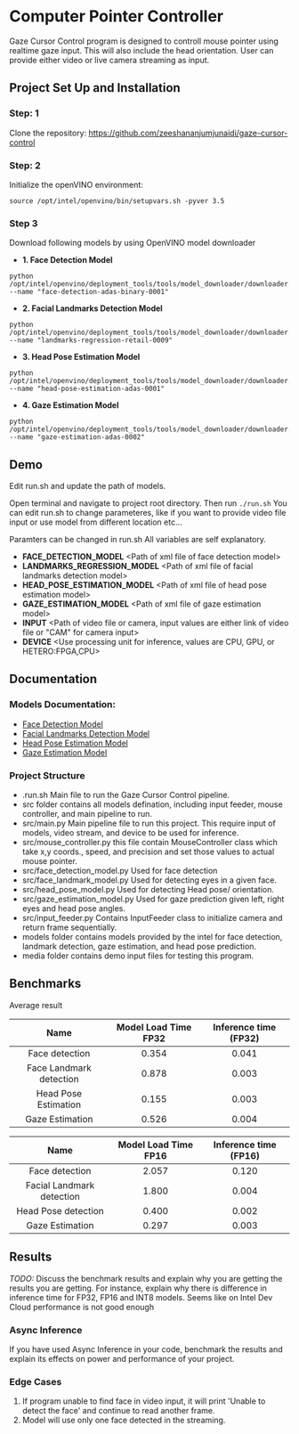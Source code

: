 # Computer Pointer Controller

Gaze Cursor Control program is designed to controll mouse pointer using realtime gaze input. This will also include the head orientation. User can provide either video or live camera streaming as input.

## Project Set Up and Installation

### Step: 1
Clone the repository: https://github.com/zeeshananjumjunaidi/gaze-cursor-control
### Step: 2
Initialize the openVINO environment:
```
source /opt/intel/openvino/bin/setupvars.sh -pyver 3.5
```
### Step 3
Download following models by using OpenVINO model downloader

- **1. Face Detection Model**
```
python /opt/intel/openvino/deployment_tools/tools/model_downloader/downloader.py --name "face-detection-adas-binary-0001"
```
- **2. Facial Landmarks Detection Model**
```
python /opt/intel/openvino/deployment_tools/tools/model_downloader/downloader.py --name "landmarks-regression-retail-0009"
```
- **3. Head Pose Estimation Model**
```
python /opt/intel/openvino/deployment_tools/tools/model_downloader/downloader.py --name "head-pose-estimation-adas-0001"
```
- **4. Gaze Estimation Model**
```
python /opt/intel/openvino/deployment_tools/tools/model_downloader/downloader.py --name "gaze-estimation-adas-0002"
```

## Demo

Edit run.sh and update the path of models.

Open terminal and navigate to project root directory.
Then run ```./run.sh```
You can edit run.sh to change parameteres, like if you want to provide video file input or use model from different location etc...

Paramters can be changed in run.sh
All variables are self explanatory.

- **FACE_DETECTION_MODEL** \<Path of xml file of face detection model>
- **LANDMARKS_REGRESSION_MODEL** \<Path of xml file of facial landmarks detection model>
- **HEAD_POSE_ESTIMATION_MODEL** \<Path of xml file of head pose estimation model>
- **GAZE_ESTIMATION_MODEL** \<Path of xml file of gaze estimation model>
- **INPUT** \<Path of video file or camera, input values are either link of video file or "CAM" for camera input> 
- **DEVICE** \<Use processing unit for inference, values are CPU, GPU, or HETERO:FPGA,CPU>

## Documentation


### Models Documentation:
- [Face Detection Model](https://docs.openvinotoolkit.org/latest/_models_intel_face_detection_adas_binary_0001_description_face_detection_adas_binary_0001.html)
- [Facial Landmarks Detection Model](https://docs.openvinotoolkit.org/latest/_models_intel_landmarks_regression_retail_0009_description_landmarks_regression_retail_0009.html)
- [Head Pose Estimation Model](https://docs.openvinotoolkit.org/latest/_models_intel_head_pose_estimation_adas_0001_description_head_pose_estimation_adas_0001.html)
- [Gaze Estimation Model](https://docs.openvinotoolkit.org/latest/_models_intel_gaze_estimation_adas_0002_description_gaze_estimation_adas_0002.html)

### Project Structure

- .run.sh Main file to run the Gaze Cursor Control pipeline. 
- src folder contains all models defination, including input feeder, mouse controller, and main pipeline to run.
- src/main.py Main pipeline file to run this project. This require input of models, video stream, and device to be used for inference.
- src/mouse_controller.py this file contain MouseController class which take x,y coords., speed, and precision and set those values to actual mouse pointer.
- src/face_detection_model.py Used for face detection
- src/face_landmark_model.py Used for detecting eyes in a given face.
- src/head_pose_model.py Used for detecting Head pose/ orientation.
- src/gaze_estimation_model.py Used for gaze prediction given left, right eyes and head pose angles.
- src/input_feeder.py Contains InputFeeder class to initialize camera and return frame sequentially.
- models folder contains models provided by the intel for face detection, landmark detection, gaze estimation, and head pose prediction.
- media folder contains demo input files for testing this program.

## Benchmarks

Average result

|            Name           | Model Load Time FP32 | Inference time (FP32) |
|:-------------------------:|:------------:|:--------------------------:|
| Face detection            | 0.354        | 0.041                      |
| Face Landmark detection   | 0.878        | 0.003                      |
| Head Pose Estimation      | 0.155        | 0.003                      |
| Gaze Estimation           | 0.526        | 0.004                      |

|            Name           | Model Load Time FP16 | Inference time (FP16) |
|:-------------------------:|:------------:|:------------------------:|
| Face detection            | 2.057           | 0.120                      |
| Facial Landmark detection | 1.800        | 0.004                    |
| Head Pose detection       | 0.400        | 0.002                    |
| Gaze Estimation           | 0.297        | 0.003                    |

## Results
*TODO:* Discuss the benchmark results and explain why you are getting the results you are getting. For instance, explain why there is difference in inference time for FP32, FP16 and INT8 models.
Seems like on Intel Dev Cloud performance is not good enough

### Async Inference
If you have used Async Inference in your code, benchmark the results and explain its effects on power and performance of your project.

### Edge Cases
1. If program unable to find face in video input, it will print 'Unable to detect the face' and continue to read another frame.
2. Model will use only one face detected in the streaming.
